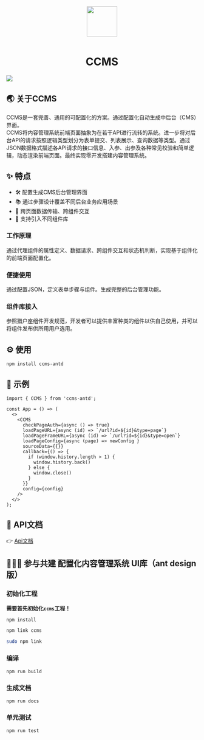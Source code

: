 

<p align="center">
  <a href="http://orion.jd.com/#/">
    <img width="80" style="padding:10px 20px;" src="https://img30.360buyimg.com/babel/jfs/t1/165024/4/11595/3392/60487a8cE8de28b8f/f351feb5d1757feb.png">
  </a>
</p>

<h1 align="center">CCMS</h1>



![](https://img.shields.io/badge/license-MIT-blue)

## 🌏 关于CCMS
CCMS是一套完善、通用的可配置化的方案。通过配置化自动生成中后台（CMS）界面。<br/>
CCMS将内容管理系统前端页面抽象为在若干API进行流转的系统。进一步将对后台API的请求按照逻辑类型划分为表单提交、列表展示、查询数据等类型。通过JSON数据格式描述各API请求的接口信息、入参、出参及各种常见校验和简单逻辑，动态渲染前端页面。最终实现零开发搭建内容管理系统。

## ✨  特点
- 🛠️ 配置生成CMS后台管理界面
- 📚 通过步骤设计覆盖不同后台业务应用场景
- 🏹 跨页面数据传输、跨组件交互
- 🎏 支持引入不同组件库

### 工作原理
通过代理组件的属性定义、数据请求、跨组件交互和状态机判断，实现基于组件化的前端页面配置化。

### 便捷使用
通过配置JSON，定义表单步骤与组件。生成完整的后台管理功能。

### 组件库接入
参照猎户座组件开发规范，开发者可以提供丰富种类的组件以供自己使用，并可以将组件发布供所用用户选用。

## ⚙️ 使用
```
npm install ccms-antd
```

## 🌰 示例
```
import { CCMS } from 'ccms-antd';

const App = () => (
  <>
    <CCMS
      checkPageAuth={async () => true}
      loadPageURL={async (id) => `/url?id=${id}&type=page`}
      loadPageFrameURL={async (id) => `/url?id=${id}&type=open`}
      loadPageConfig={async (page) => newConfig }
      sourceData={{}}
      callback={() => {
        if (window.history.length > 1) {
          window.history.back()
        } else {
          window.close()
        }
      }}
      config={config}
    />
  </>
);
```

## 📖 API文档
👉 [Api文档]

[Api文档]:https://oriondoc.jd.com/

## 🧑‍🤝‍🧑 参与共建 配置化内容管理系统 UI库（ant design版）

### 初始化工程

**需要首先初始化`ccms`工程！**

```sh
npm install

npm link ccms

sudo npm link
```

### 编译

```sh
npm run build
```

### 生成文档

```sh
npm run docs
```

### 单元测试

```sh
npm run test
```